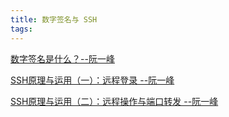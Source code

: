 ```yaml
---
title: 数字签名与 SSH
tags:
---
```


[数字签名是什么？--阮一峰](http://www.ruanyifeng.com/blog/2011/08/what_is_a_digital_signature.html)

[SSH原理与运用（一）：远程登录 --阮一峰](http://www.ruanyifeng.com/blog/2011/12/ssh_remote_login.html)

[SSH原理与运用（二）：远程操作与端口转发 --阮一峰](http://www.ruanyifeng.com/blog/2011/12/ssh_port_forwarding.html)


